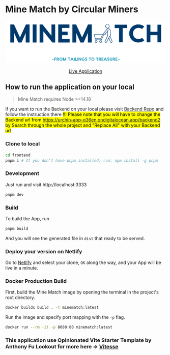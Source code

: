 # Mine Match by Circular Miners
<p align='center'>
  <img src='src/assets/MineMatchLogo.png'/>
</p>
<p align='center'>
<a href="https://stirring-monstera-d635e6.netlify.app/">Live Application</a>
</p>

## How to run the application on your local

> Mine Match requires Node >=14.18

If you want to run the Backend on your local please visit <a href="https://github.com/CircularMiners/backend">Backend Repo</a> and follow the instruction there 
<mark>!!! Please note that you will have to change the Backend url from https://urchin-app-q36en.ondigitalocean.app/backend2 by Search through the whole project and "Replace All" with your Backend url <mark>
### Clone to local

```bash
cd frontend
pnpm i # If you don't have pnpm installed, run: npm install -g pnpm
```
### Development

Just run and visit http://localhost:3333

```bash
pnpm dev
```

### Build

To build the App, run

```bash
pnpm build
```

And you will see the generated file in `dist` that ready to be served.

### Deploy your version on Netlify

Go to [Netlify](https://app.netlify.com/start) and select your clone, `OK` along the way, and your App will be live in a minute.

### Docker Production Build

First, build the Mine Match image by opening the terminal in the project's root directory.

```bash
docker buildx build . -t minematch:latest
```

Run the image and specify port mapping with the `-p` flag.

```bash
docker run --rm -it -p 8080:80 minematch:latest
```

### This application use Opinionated Vite Starter Template by Anthony Fu Lookout for more here => <a href="https://stirring-monstera-d635e6.netlify.app/">Vitesse</a>